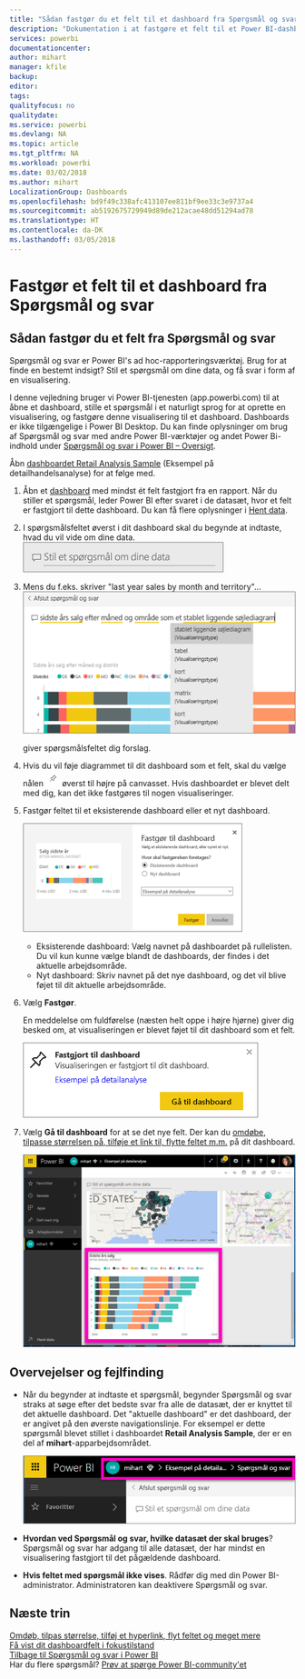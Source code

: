 ```yaml
---
title: "Sådan fastgør du et felt til et dashboard fra Spørgsmål og svar"
description: "Dokumentation i at fastgøre et felt til et Power BI-dashboard fra spørgsmålsfeltet Spørgsmål og svar"
services: powerbi
documentationcenter: 
author: mihart
manager: kfile
backup: 
editor: 
tags: 
qualityfocus: no
qualitydate: 
ms.service: powerbi
ms.devlang: NA
ms.topic: article
ms.tgt_pltfrm: NA
ms.workload: powerbi
ms.date: 03/02/2018
ms.author: mihart
LocalizationGroup: Dashboards
ms.openlocfilehash: bd9f49c338afc413107ee811bf9ee33c3e9737a4
ms.sourcegitcommit: ab5192675729949d89de212acae48dd51294ad78
ms.translationtype: HT
ms.contentlocale: da-DK
ms.lasthandoff: 03/05/2018
---
```

# <a name="pin-a-tile-to-a-dashboard-from-qa"></a>Fastgør et felt til et dashboard fra Spørgsmål og svar
## <a name="how-to-pin-a-tile-from-qa"></a>Sådan fastgør du et felt fra Spørgsmål og svar
Spørgsmål og svar er Power BI's ad hoc-rapporteringsværktøj. Brug for at finde en bestemt indsigt? Stil et spørgsmål om dine data, og få svar i form af en visualisering.

I denne vejledning bruger vi Power BI-tjenesten (app.powerbi.com) til at åbne et dashboard, stille et spørgsmål i et naturligt sprog for at oprette en visualisering, og fastgøre denne visualisering til et dashboard. Dashboards er ikke tilgængelige i Power BI Desktop. Du kan finde oplysninger om brug af Spørgsmål og svar med andre Power BI-værktøjer og andet Power Bi-indhold under [Spørgsmål og svar i Power BI – Oversigt](power-bi-q-and-a.md). 

Åbn [dashboardet Retail Analysis Sample](sample-retail-analysis.md) (Eksempel på detailhandelsanalyse) for at følge med.


1. Åbn et [dashboard](service-dashboards.md) med mindst ét felt fastgjort fra en rapport. Når du stiller et spørgsmål, leder Power BI efter svaret i de datasæt, hvor et felt er fastgjort til dette dashboard.  Du kan få flere oplysninger i [Hent data](service-get-data.md).
2. I spørgsmålsfeltet øverst i dit dashboard skal du begynde at indtaste, hvad du vil vide om dine data.  
   ![Boks med spørgsmål og svar](media/service-dashboard-pin-tile-from-q-and-a/power-bi-question-box.png)
3. Mens du f.eks. skriver "last year sales by month and territory"...  
   ![skriv et spørgsmål](media/service-dashboard-pin-tile-from-q-and-a/power-bi-type-q-and-a.png)

   giver spørgsmålsfeltet dig forslag.
4. Hvis du vil føje diagrammet til dit dashboard som et felt, skal du vælge nålen ![](media/service-dashboard-pin-tile-from-q-and-a/pbi_pintile.png) øverst til højre på canvasset. Hvis dashboardet er blevet delt med dig, kan det ikke fastgøres til nogen visualiseringer.

5. Fastgør feltet til et eksisterende dashboard eller et nyt dashboard.

   ![Fastgør til dashboarddialogboks](media/service-dashboard-pin-tile-from-q-and-a/power-bi-pin-to-dashboard.png)

   * Eksisterende dashboard: Vælg navnet på dashboardet på rullelisten. Du vil kun kunne vælge blandt de dashboards, der findes i det aktuelle arbejdsområde.
   * Nyt dashboard: Skriv navnet på det nye dashboard, og det vil blive føjet til dit aktuelle arbejdsområde.

6. Vælg **Fastgør**.

   En meddelelse om fuldførelse (næsten helt oppe i højre hjørne) giver dig besked om, at visualiseringen er blevet føjet til dit dashboard som et felt.  

   ![Fastgjort til dashboard](media/service-dashboard-pin-tile-from-q-and-a/power-bi-pin.png)
7. Vælg **Gå til dashboard** for at se det nye felt. Der kan du [omdøbe, tilpasse størrelsen på, tilføje et link til, flytte feltet m.m.](service-dashboard-edit-tile.md) på dit dashboard.

   ![dashboard med felter](media/service-dashboard-pin-tile-from-q-and-a/power-bi-pinned.png)

## <a name="considerations-and-troubleshooting"></a>Overvejelser og fejlfinding
* Når du begynder at indtaste et spørgsmål, begynder Spørgsmål og svar straks at søge efter det bedste svar fra alle de datasæt, der er knyttet til det aktuelle dashboard.  Det "aktuelle dashboard" er det dashboard, der er angivet på den øverste navigationslinje. For eksempel er dette spørgsmål blevet stillet i dashboardet **Retail Analysis Sample**, der er en del af **mihart**-apparbejdsområdet.

  ![brødkrummer](media/service-dashboard-pin-tile-from-q-and-a/power-bi-navbar.png)
* **Hvordan ved Spørgsmål og svar, hvilke datasæt der skal bruges**?  Spørgsmål og svar har adgang til alle datasæt, der har mindst en visualisering fastgjort til det pågældende dashboard.

* **Hvis feltet med spørgsmål ikke vises**. Rådfør dig med din Power BI-administrator. Administratoren kan deaktivere Spørgsmål og svar.


## <a name="next-steps"></a>Næste trin
[Omdøb, tilpas størrelse, tilføj et hyperlink, flyt feltet og meget mere](service-dashboard-edit-tile.md)    
[Få vist dit dashboardfelt i fokustilstand](service-focus-mode.md)     
[Tilbage til Spørgsmål og svar i Power BI](power-bi-q-and-a.md)  
Har du flere spørgsmål? [Prøv at spørge Power BI-community'et](http://community.powerbi.com/)
